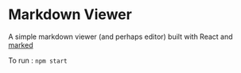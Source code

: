 # Markdown Viewer #
A simple markdown viewer (and perhaps editor) built with React and [marked](https://github.com/chjj/marked)

To run : `npm start`
